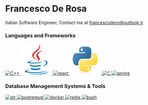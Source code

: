 # Francesco De Rosa
Italian Software Engineer, Contact me at [francescodero@outlook.it](mailto:francescodero@outlook.it)


### Languages and Frameworks
<a href="https://en.wikipedia.org/wiki/C%2B%2B">
    <!-- C++: a very versatile programming language capable of delivering really good performance without sacrificing high-level concepts and constructs -->
    <img src="https://upload.wikimedia.org/wikipedia/commons/1/18/ISO_C%2B%2B_Logo.svg" alt="C++" width="100" height="100">
</a>
<a href="https://www.java.com/en/">
    <!-- JAVA: a widely-used, object-oriented programming language, used for building enterprise-level applications and Android mobile apps-->
    <img src="https://raw.githubusercontent.com/devicons/devicon/master/icons/java/java-original.svg" alt="java" width="100" height="100"/>
</a>
<a href="https://react.dev/">
    <!-- REACT: a web framework for building user interfaces, known for its component-based architecture and efficient rendering -->
    <img src="https://upload.wikimedia.org/wikipedia/commons/a/a7/React-icon.svg" alt="react" width="100" height="100"/>
</a>
<a href="https://www.python.org">
    <!-- PYTHON: a versatile, interpreted language known for its readability and ease of use -->
    <img src="https://raw.githubusercontent.com/devicons/devicon/master/icons/python/python-original.svg" alt="python" width="100" height="100"/>
</a>
<a href="https://en.wikipedia.org/wiki/C_(programming_language)">
    <!-- C: a powerful and versatile programming language with a rich history, widely used for embedded systems, and performance-critical applications -->
    <img src="https://upload.wikimedia.org/wikipedia/commons/1/18/C_Programming_Language.svg" alt="C" width="100" height="100">
</a>
<a href="https://spring.io/">
    <!-- SPRING: comprehensive framework for building enterprise Java applications emphasizing modularity and simplicity -->
    <img src="https://www.vectorlogo.zone/logos/springio/springio-icon.svg" alt="spring" width="100" height="100">
</a>

### Database Management Systems & Tools
<a href="https://git-scm.com/">
    <!-- POSTGRESQL: an open source relational database whose popularity is increasingly growing -->
    <img src="https://www.vectorlogo.zone/logos/git-scm/git-scm-icon.svg" alt="git" width="100" height="100"/>
</a>
<a href="https://www.postgresql.org/">
    <!-- POSTGRESQL: an open source relational database whose popularity is increasingly growing -->
    <img src="https://user-images.githubusercontent.com/43990877/213594344-2d9d8ec9-587f-4afe-86b9-cea1fd0223e8.png" alt="postgresql" width="100" height="100"/>
</a>
<a href="https://www.docker.com/">
    <!-- DOCKER: a platform for developing, shipping, and running applications in containers -->
    <img src="https://jackmckew.dev/img/Moby-logo.png" alt="docker" height="100"/> 
</a>
<a href="https://redis.io">
    <!-- REDIS: a non persistend, in-memory database often used to store cache or session information -->
    <img src="https://www.svgrepo.com/show/303460/redis-logo.svg" alt="redis" width="100" height="100"/> 
</a>
<a href="https://www.gnu.org/software/bash/">
    <!-- BASH: the default linux shell -->
    <img src="https://upload.wikimedia.org/wikipedia/commons/4/4b/Bash_Logo_Colored.svg" alt="bash" width="100" height="100"/>
</a>

